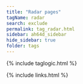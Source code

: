 ```yaml
---
title: "Radar pages"
tagName: radar
search: exclude
permalink: tag_radar.html
sidebar: ah64d_sidebar
hide_sidebar: true
folder: tags
---
```


{% include taglogic.html %}

{% include links.html %}
